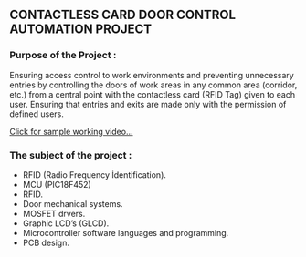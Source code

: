 
## **CONTACTLESS CARD DOOR CONTROL AUTOMATION PROJECT**

### Purpose of the Project :

Ensuring access control to work environments and preventing unnecessary entries by controlling the doors of work areas in any common area (corridor, etc.) from a central point with the contactless card (RFID Tag) given to each user.
Ensuring that entries and exits are made only with the permission of defined users.

[Click for sample working video...](https://youtu.be/mgzPTarc4ds)


### **The subject of the project** :

- RFID (Radio Frequency İdentification).
- MCU (PIC18F452)
- RFID.
- Door mechanical systems. 
- MOSFET drvers.
- Graphic LCD’s (GLCD).
- Microcontroller software languages ​​and programming.
- PCB design.

